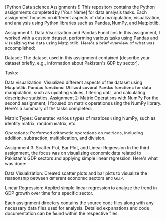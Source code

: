 [Python Data science Assignments !]
This repository contains the Python assignments completed by [Your Name] for data analysis tasks. Each assignment focuses on different aspects of data manipulation, visualization, and analysis using Python libraries such as Pandas, NumPy, and Matplotlib.

Assignment 1: Data Visualization and Pandas Functions
In this assignment, I worked with a custom dataset, performing various tasks using Pandas and visualizing the data using Matplotlib. Here's a brief overview of what was accomplished:

Dataset: The dataset used in this assignment contained [describe your dataset briefly, e.g., information about Pakistan's GDP by sector].

Tasks:

Data visualization: Visualized different aspects of the dataset using Matplotlib.
Pandas functions: Utilized several Pandas functions for data manipulation, such as updating values, filtering data, and calculating descriptive statistics.
Assignment 2: Matrix Operations with NumPy
For the second assignment, I focused on matrix operations using the NumPy library. Here's a summary of the tasks completed:

Matrix Types: Generated various types of matrices using NumPy, such as identity matrix, random matrix, etc.

Operations: Performed arithmetic operations on matrices, including addition, subtraction, multiplication, and division.

Assignment 3: Scatter Plot, Bar Plot, and Linear Regression
In the third assignment, the focus was on visualizing economic data related to Pakistan's GDP sectors and applying simple linear regression. Here's what was done:

Data Visualization: Created scatter plots and bar plots to visualize the relationship between different economic sectors and GDP.

Linear Regression: Applied simple linear regression to analyze the trend in GDP growth over time for a specific sector.

Each assignment directory contains the source code files along with any necessary data files used for analysis. Detailed explanations and code documentation can be found within the respective files.

